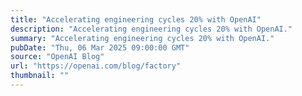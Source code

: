 ```yaml
---
title: "Accelerating engineering cycles 20% with OpenAI"
description: "Accelerating engineering cycles 20% with OpenAI."
summary: "Accelerating engineering cycles 20% with OpenAI."
pubDate: "Thu, 06 Mar 2025 09:00:00 GMT"
source: "OpenAI Blog"
url: "https://openai.com/blog/factory"
thumbnail: ""
---
```


